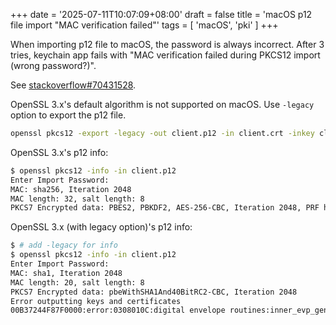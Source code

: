 +++
date = '2025-07-11T10:07:09+08:00'
draft = false
title = 'macOS p12 file import "MAC verification failed"'
tags = [
  'macOS',
  'pki'
]
+++

When importing p12 file to macOS, the password is always incorrect.
After 3 tries, keychain app fails with "MAC verification failed during PKCS12 import (wrong password?)".

See [stackoverflow#70431528](https://stackoverflow.com/questions/70431528/mac-verification-failed-during-pkcs12-import-wrong-password-azure-devops).

OpenSSL 3.x's default algorithm is not supported on macOS.
Use `-legacy` option to export the p12 file.

```bash
openssl pkcs12 -export -legacy -out client.p12 -in client.crt -inkey client.key
```

OpenSSL 3.x's p12 info:

```bash
$ openssl pkcs12 -info -in client.p12
Enter Import Password:
MAC: sha256, Iteration 2048
MAC length: 32, salt length: 8
PKCS7 Encrypted data: PBES2, PBKDF2, AES-256-CBC, Iteration 2048, PRF hmacWithSHA256
```

OpenSSL 3.x (with legacy option)'s p12 info:

```bash
$ # add -legacy for info
$ openssl pkcs12 -info -in client.p12
Enter Import Password:
MAC: sha1, Iteration 2048
MAC length: 20, salt length: 8
PKCS7 Encrypted data: pbeWithSHA1And40BitRC2-CBC, Iteration 2048
Error outputting keys and certificates
00B37244F87F0000:error:0308010C:digital envelope routines:inner_evp_generic_fetch:unsupported:crypto/evp/evp_fetch.c:375:Global default library context, Algorithm (RC2-40-CBC : 0), Properties ()
```
